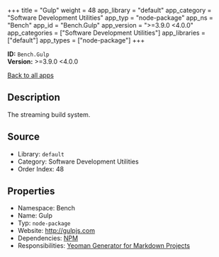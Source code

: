 ﻿+++
title = "Gulp"
weight = 48
app_library = "default"
app_category = "Software Development Utilities"
app_typ = "node-package"
app_ns = "Bench"
app_id = "Bench.Gulp"
app_version = ">=3.9.0 <4.0.0"
app_categories = ["Software Development Utilities"]
app_libraries = ["default"]
app_types = ["node-package"]
+++

**ID:** `Bench.Gulp`  
**Version:** >=3.9.0 <4.0.0  
<!--more-->

[Back to all apps](/apps/)

## Description
The streaming build system.

## Source

* Library: `default`
* Category: Software Development Utilities
* Order Index: 48

## Properties

* Namespace: Bench
* Name: Gulp
* Typ: `node-package`
* Website: <http://gulpjs.com>
* Dependencies: [NPM](/app/Bench.Npm)
* Responsibilities: [Yeoman Generator for Markdown Projects](/app/User.MdProc)

